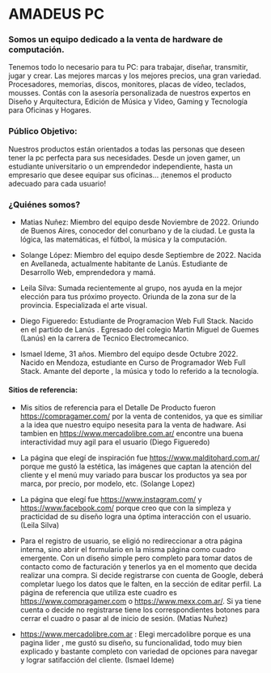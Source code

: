 # AMADEUS PC

 ### Somos un equipo dedicado a la venta de hardware de computación.
Tenemos todo lo necesario para tu PC: para trabajar, diseñar, transmitir, jugar y crear.
Las mejores marcas y los mejores precios, una gran variedad. Procesadores, memorias, discos, monitores, placas de vídeo, teclados, mousses. 
Contás con la asesoría personalizada de nuestros expertos en Diseño y Arquitectura, Edición de Música y Video, Gaming y Tecnología para Oficinas y Hogares.

### Público Objetivo:
 Nuestros productos están orientados a todas las personas que deseen tener la pc perfecta para sus necesidades. Desde un joven gamer, un estudiante universitario o un emprendedor independiente, hasta un empresario que desee equipar sus oficinas… ¡tenemos el producto adecuado para cada usuario!

### ¿Quiénes somos?


- Matias Nuñez: Miembro del equipo desde Noviembre de 2022.
Oriundo de Buenos Aires, conocedor del conurbano y de la ciudad.
Le gusta la lógica, las matemáticas, el fútbol, la música y la computación.

- Solange López: Miembro del equipo desde Septiembre de 2022.
Nacida en Avellaneda, actualmente habitante de Lanús.
Estudiante de Desarrollo Web, emprendedora y mamá.

- Leila Silva: Sumada recientemente al grupo, nos ayuda en la mejor elección para tus próximo proyecto. Oriunda de la zona sur de la provincia. Especializada  el arte visual.

- Diego Figueredo: Estudiante de Programacion Web Full Stack. Nacido en el partido de Lanús . Egresado del colegio Martin Miguel de Guemes (Lanús) en la carrera de Tecnico Electromecanico.

- Ismael Ideme, 31 años. Miembro del equipo desde Octubre 2022.
Nacido en Mendoza, estudiante en Curso de Programador Web Full Stack.
Amante del deporte , la música y todo lo referido a la tecnología.

#### Sitios de referencia: 

- Mis sitios de referencia para el Detalle De Producto fueron https://compragamer.com/ por la venta de contenidos, ya que es similiar a la idea que nuestro equipo nesesita para la venta de hadware. Asi tambien en https://www.mercadolibre.com.ar/ encontre  una buena interactividad muy agil para el usuario (Diego Figueredo)

- La página que elegí de inspiración fue https://www.malditohard.com.ar/ porque me gustó la estética, las imágenes que captan la atención del cliente y el menú muy variado para buscar los productos ya sea por marca, por precio, por modelo, etc. (Solange Lopez)

- La página que elegí fue https://www.instagram.com/ y https://www.facebook.com/ porque creo que con la simpleza y practicidad de su diseño logra una óptima interacción con el usuario. (Leila Silva)

- Para el registro de usuario, se eligió no redireccionar a otra página interna, sino abrir el formulario en la misma página como cuadro emergente. Con un diseño simple pero completo para tomar datos de contacto como de facturación y tenerlos ya en el momento que decida realizar una compra. Si decide registrarse con cuenta de Google, deberá completar luego los datos que le falten, en la sección de editar perfil. La página de referencia que utiliza este cuadro es https://www.compragamer.com o https://www.mexx.com.ar/. Si ya tiene cuenta o decide no registrarse tiene los correspondientes botones para cerrar el cuadro o pasar al de inicio de sesión. (Matias Nuñez)
- https://www.mercadolibre.com.ar : Elegi mercadolibre porque es una pagina lider , me gustó su diseño, su funcionalidad,
todo muy bien explicado y bastante completo con variedad de opciones para navegar y lograr satifacción del cliente. (Ismael Ideme)